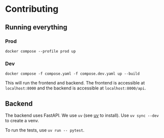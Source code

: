# Contributing

## Running everything

### Prod
`docker compose --profile prod up`

### Dev
`docker compose -f compose.yaml -f compose.dev.yaml up --build`

This will run the frontend and backend. The frontend is accessible at
`localhost:8000` and the backend is accessible at `localhost:8000/api`.

## Backend

The backend uses FastAPI. We use `uv` (see [uv](https://docs.astral.sh/uv/) to
install). Use `uv sync --dev` to create a venv.

To run the tests, use `uv run -- pytest`.
